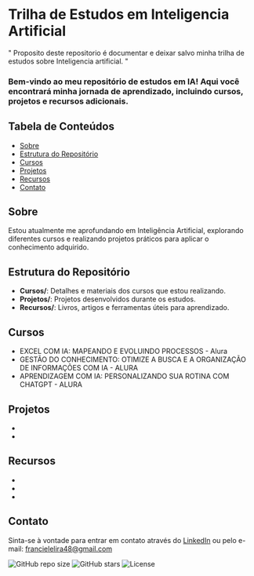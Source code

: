 # Trilha de Estudos em Inteligencia Artificial
" Proposito deste repositorio é documentar e deixar salvo minha trilha de estudos sobre Inteligencia artificial. "

### Bem-vindo ao meu repositório de estudos em IA! Aqui você encontrará minha jornada de aprendizado, incluindo cursos, projetos e recursos adicionais.

## Tabela de Conteúdos
- [Sobre](#sobre)
- [Estrutura do Repositório](#estrutura-do-repositório)
- [Cursos](#cursos)
- [Projetos](#projetos)
- [Recursos](#recursos)
- [Contato](#contato)

## Sobre
Estou atualmente me aprofundando em Inteligência Artificial, explorando diferentes cursos e realizando projetos práticos para aplicar o conhecimento adquirido.

## Estrutura do Repositório
- **Cursos/**: Detalhes e materiais dos cursos que estou realizando.
- **Projetos/**: Projetos desenvolvidos durante os estudos.
- **Recursos/**: Livros, artigos e ferramentas úteis para aprendizado.

## Cursos
- EXCEL COM IA: MAPEANDO E EVOLUINDO PROCESSOS - Alura
- GESTÃO DO CONHECIMENTO: OTIMIZE A BUSCA E A ORGANIZAÇÃO DE INFORMAÇÕES COM IA - ALURA
- APRENDIZAGEM COM IA: PERSONALIZANDO SUA ROTINA COM CHATGPT - ALURA

## Projetos
- 
- 

## Recursos
- 
- 
- 


## Contato
Sinta-se à vontade para entrar em contato através do [LinkedIn](www.linkedin.com/in/franciele-lira) ou pelo e-mail: francielelira48@gmail.com



![GitHub repo size](https://img.shields.io/github/repo-size/franciele-lira/Trilha-de-Estudos-em-Intelig-ncia-Artificial)
![GitHub stars](https://img.shields.io/github/stars/franciele-lira/Trilha-de-Estudos-em-Intelig-ncia-Artificial)
![License](https://img.shields.io/github/license/franciele-lira/Trilha-de-Estudos-em-Intelig-ncia-Artificial)
